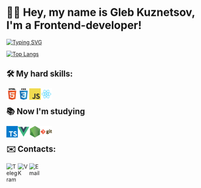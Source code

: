 # 👋🏻 Hey, my name is Gleb Kuznetsov, I'm a Frontend-developer!

[![Typing SVG](https://readme-typing-svg.herokuapp.com?color=%2336BCF7&lines=console.log(Мечтаю+и+Создаю)+)](https://git.io/typing-svg)

[![Top Langs](https://github-readme-stats.vercel.app/api/top-langs/?username=GlebKuznetsov94&layout=compact)](https://github.com/GlebKuznetsov94/github-readme-stats)

## 🛠 My hard skills:
[<img src="https://raw.githubusercontent.com/github/explore/80688e429a7d4ef2fca1e82350fe8e3517d3494d/topics/html/html.png" align="left" width="30" alt="HTML5">]()
[<img src="https://raw.githubusercontent.com/github/explore/80688e429a7d4ef2fca1e82350fe8e3517d3494d/topics/css/css.png" align="left" width="30" alt="CSS">]() 
[<img src="https://raw.githubusercontent.com/github/explore/80688e429a7d4ef2fca1e82350fe8e3517d3494d/topics/javascript/javascript.png" align="left" width="30" alt="JavaScript">]()
[<img src="https://raw.githubusercontent.com/github/explore/80688e429a7d4ef2fca1e82350fe8e3517d3494d/topics/react/react.png" align="left" width="30" alt="React">]()
<br>

## 📚 Now I'm studying
[<img src="https://raw.githubusercontent.com/github/explore/80688e429a7d4ef2fca1e82350fe8e3517d3494d/topics/typescript/typescript.png" align="left" width="30" alt="Typescript">]()
[<img src="https://raw.githubusercontent.com/github/explore/80688e429a7d4ef2fca1e82350fe8e3517d3494d/topics/vue/vue.png" align="left" width="30" alt="Vue">]()
[<img src="https://raw.githubusercontent.com/github/explore/80688e429a7d4ef2fca1e82350fe8e3517d3494d/topics/nodejs/nodejs.png" align="left" width="30" alt="Node.js">]()
[<img src="https://raw.githubusercontent.com/github/explore/80688e429a7d4ef2fca1e82350fe8e3517d3494d/topics/git/git.png" align="left" width="30" alt="Git">]()
<br>

## ✉️ Contacts:
[<img src="https://cdn-icons-png.flaticon.com/512/2111/2111646.png" align="left" width="30" alt="Telegram">](https://t.me/Gleb_Kuznetsov94)
[<img src="https://cdn-icons-png.flaticon.com/512/5968/5968835.png" align="left" width="30" alt="VK">](https://vk.com/glebkuznetsov)
[<img src="https://cdn-icons-png.flaticon.com/512/6124/6124986.png" align="left" width="30" alt="Email">](mailto:GlebKuznetsov.inc@yandex.ru)
